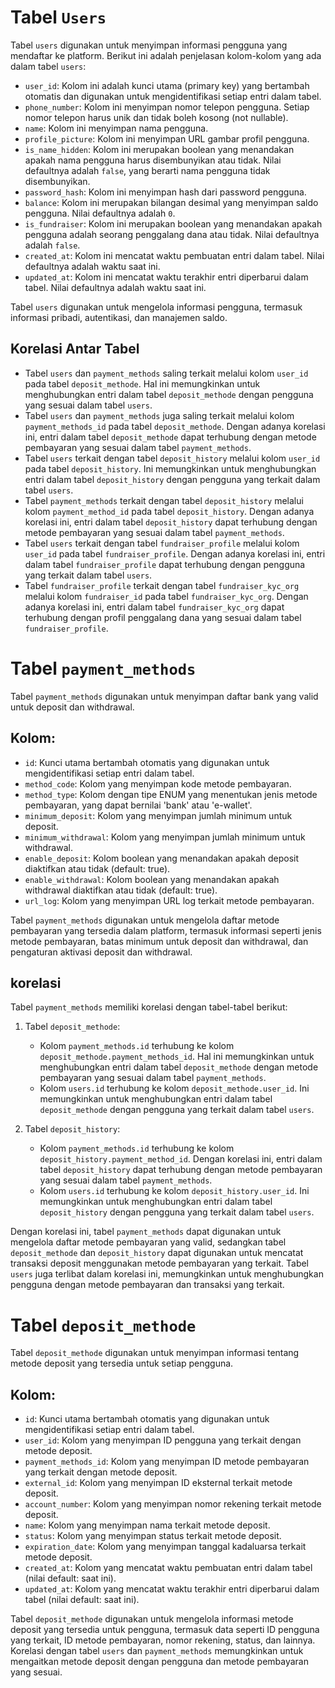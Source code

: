 
# Tabel `Users`

Tabel `users` digunakan untuk menyimpan informasi pengguna yang mendaftar ke platform. Berikut ini adalah penjelasan kolom-kolom yang ada dalam tabel `users`:

- `user_id`: Kolom ini adalah kunci utama (primary key) yang bertambah otomatis dan digunakan untuk mengidentifikasi setiap entri dalam tabel.
- `phone_number`: Kolom ini menyimpan nomor telepon pengguna. Setiap nomor telepon harus unik dan tidak boleh kosong (not nullable).
- `name`: Kolom ini menyimpan nama pengguna.
- `profile_picture`: Kolom ini menyimpan URL gambar profil pengguna.
- `is_name_hidden`: Kolom ini merupakan boolean yang menandakan apakah nama pengguna harus disembunyikan atau tidak. Nilai defaultnya adalah `false`, yang berarti nama pengguna tidak disembunyikan.
- `password_hash`: Kolom ini menyimpan hash dari password pengguna.
- `balance`: Kolom ini merupakan bilangan desimal yang menyimpan saldo pengguna. Nilai defaultnya adalah `0`.
- `is_fundraiser`: Kolom ini merupakan boolean yang menandakan apakah pengguna adalah seorang penggalang dana atau tidak. Nilai defaultnya adalah `false`.
- `created_at`: Kolom ini mencatat waktu pembuatan entri dalam tabel. Nilai defaultnya adalah waktu saat ini.
- `updated_at`: Kolom ini mencatat waktu terakhir entri diperbarui dalam tabel. Nilai defaultnya adalah waktu saat ini.

Tabel `users` digunakan untuk mengelola informasi pengguna, termasuk informasi pribadi, autentikasi, dan manajemen saldo.

## Korelasi Antar Tabel

- Tabel `users` dan `payment_methods` saling terkait melalui kolom `user_id` pada tabel `deposit_methode`. Hal ini memungkinkan untuk menghubungkan entri dalam tabel `deposit_methode` dengan pengguna yang sesuai dalam tabel `users`.
- Tabel `users` dan `payment_methods` juga saling terkait melalui kolom `payment_methods_id` pada tabel `deposit_methode`. Dengan adanya korelasi ini, entri dalam tabel `deposit_methode` dapat terhubung dengan metode pembayaran yang sesuai dalam tabel `payment_methods`.
- Tabel `users` terkait dengan tabel `deposit_history` melalui kolom `user_id` pada tabel `deposit_history`. Ini memungkinkan untuk menghubungkan entri dalam tabel `deposit_history` dengan pengguna yang terkait dalam tabel `users`.
- Tabel `payment_methods` terkait dengan tabel `deposit_history` melalui kolom `payment_method_id` pada tabel `deposit_history`. Dengan adanya korelasi ini, entri dalam tabel `deposit_history` dapat terhubung dengan metode pembayaran yang sesuai dalam tabel `payment_methods`.
- Tabel `users` terkait dengan tabel `fundraiser_profile` melalui kolom `user_id` pada tabel `fundraiser_profile`. Dengan adanya korelasi ini, entri dalam tabel `fundraiser_profile` dapat terhubung dengan pengguna yang terkait dalam tabel `users`.
- Tabel `fundraiser_profile` terkait dengan tabel `fundraiser_kyc_org` melalui kolom `fundraiser_id` pada tabel `fundraiser_kyc_org`. Dengan adanya korelasi ini, entri dalam tabel `fundraiser_kyc_org` dapat terhubung dengan profil penggalang dana yang sesuai dalam tabel `fundraiser_profile`.


# Tabel `payment_methods`

Tabel `payment_methods` digunakan untuk menyimpan daftar bank yang valid untuk deposit dan withdrawal.

## Kolom:

- `id`: Kunci utama bertambah otomatis yang digunakan untuk mengidentifikasi setiap entri dalam tabel.
- `method_code`: Kolom yang menyimpan kode metode pembayaran.
- `method_type`: Kolom dengan tipe ENUM yang menentukan jenis metode pembayaran, yang dapat bernilai 'bank' atau 'e-wallet'.
- `minimum_deposit`: Kolom yang menyimpan jumlah minimum untuk deposit.
- `minimum_withdrawal`: Kolom yang menyimpan jumlah minimum untuk withdrawal.
- `enable_deposit`: Kolom boolean yang menandakan apakah deposit diaktifkan atau tidak (default: true).
- `enable_withdrawal`: Kolom boolean yang menandakan apakah withdrawal diaktifkan atau tidak (default: true).
- `url_log`: Kolom yang menyimpan URL log terkait metode pembayaran.

Tabel `payment_methods` digunakan untuk mengelola daftar metode pembayaran yang tersedia dalam platform, termasuk informasi seperti jenis metode pembayaran, batas minimum untuk deposit dan withdrawal, dan pengaturan aktivasi deposit dan withdrawal.

## korelasi 
Tabel `payment_methods` memiliki korelasi dengan tabel-tabel berikut:

1. Tabel `deposit_methode`:
   - Kolom `payment_methods.id` terhubung ke kolom `deposit_methode.payment_methods_id`. Hal ini memungkinkan untuk menghubungkan entri dalam tabel `deposit_methode` dengan metode pembayaran yang sesuai dalam tabel `payment_methods`.
   - Kolom `users.id` terhubung ke kolom `deposit_methode.user_id`. Ini memungkinkan untuk menghubungkan entri dalam tabel `deposit_methode` dengan pengguna yang terkait dalam tabel `users`.

2. Tabel `deposit_history`:
   - Kolom `payment_methods.id` terhubung ke kolom `deposit_history.payment_method_id`. Dengan korelasi ini, entri dalam tabel `deposit_history` dapat terhubung dengan metode pembayaran yang sesuai dalam tabel `payment_methods`.
   - Kolom `users.id` terhubung ke kolom `deposit_history.user_id`. Ini memungkinkan untuk menghubungkan entri dalam tabel `deposit_history` dengan pengguna yang terkait dalam tabel `users`.

Dengan korelasi ini, tabel `payment_methods` dapat digunakan untuk mengelola daftar metode pembayaran yang valid, sedangkan tabel `deposit_methode` dan `deposit_history` dapat digunakan untuk mencatat transaksi deposit menggunakan metode pembayaran yang terkait. Tabel `users` juga terlibat dalam korelasi ini, memungkinkan untuk menghubungkan pengguna dengan metode pembayaran dan transaksi yang terkait.


# Tabel `deposit_methode`

Tabel `deposit_methode` digunakan untuk menyimpan informasi tentang metode deposit yang tersedia untuk setiap pengguna.

## Kolom:

- `id`: Kunci utama bertambah otomatis yang digunakan untuk mengidentifikasi setiap entri dalam tabel.
- `user_id`: Kolom yang menyimpan ID pengguna yang terkait dengan metode deposit.
- `payment_methods_id`: Kolom yang menyimpan ID metode pembayaran yang terkait dengan metode deposit.
- `external_id`: Kolom yang menyimpan ID eksternal terkait metode deposit.
- `account_number`: Kolom yang menyimpan nomor rekening terkait metode deposit.
- `name`: Kolom yang menyimpan nama terkait metode deposit.
- `status`: Kolom yang menyimpan status terkait metode deposit.
- `expiration_date`: Kolom yang menyimpan tanggal kadaluarsa terkait metode deposit.
- `created_at`: Kolom yang mencatat waktu pembuatan entri dalam tabel (nilai default: saat ini).
- `updated_at`: Kolom yang mencatat waktu terakhir entri diperbarui dalam tabel (nilai default: saat ini).

Tabel `deposit_methode` digunakan untuk mengelola informasi metode deposit yang tersedia untuk pengguna, termasuk data seperti ID pengguna yang terkait, ID metode pembayaran, nomor rekening, status, dan lainnya. Korelasi dengan tabel `users` dan `payment_methods` memungkinkan untuk mengaitkan metode deposit dengan pengguna dan metode pembayaran yang sesuai.